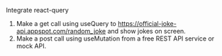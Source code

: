 Integrate react-query

1. Make a get call using useQuery to https://official-joke-api.appspot.com/random_joke and show jokes on screen.
2. Make a post call using useMutation from a free REST API service or mock API.
